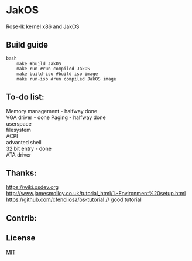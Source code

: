 # JakOS
Rose-lk kernel x86 and JakOS

## Build guide
	bash
		make #build JakOS
		make run #run compiled JakOS
		make build-iso #build iso image
		make run-iso #run compiled JakOS image

## To-do list:
  Memory management - halfway done <br>
  VGA driver - done
  Paging - halfway done  <br>
  userspace <br>
  filesystem <br>
  ACPI <br>
  advanted shell <br>
  32 bit entry - done <br>
  ATA driver <br>
  
  
 

## Thanks:
  https://wiki.osdev.org <br>
  http://www.jamesmolloy.co.uk/tutorial_html/1.-Environment%20setup.html <br>								   https://github.com/cfenollosa/os-tutorial // good tutorial <br>
## Contrib:

## License
[MIT](https://choosealicense.com/licenses/mit/)
